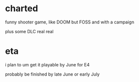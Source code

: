# charted
funny shooter game, like DOOM but FOSS and with a campaign

plus some DLC real real
# eta
i plan to um get it playable by June for E4

probably be finished by late June or early July
